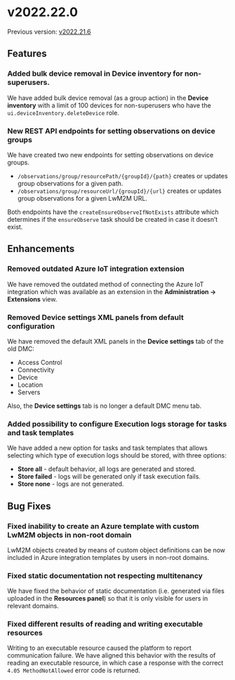 # v2022.22.0

Previous version: [v2022.21.6](v2022.21.6.md)

## Features

### Added bulk device removal in **Device inventory** for non-superusers.
We have added bulk device removal (as a group action) in the **Device inventory** with a limit of 100 devices for non-superusers who have the `ui.deviceInventory.deleteDevice` role.

### New REST API endpoints for setting observations on device groups
We have created two new endpoints for setting observations on device groups.

- `/observations/group/resourcePath/{groupId}/{path}` creates or updates group observations for a given path.
- `/observations/group/resourceUrl/{groupId}/{url}` creates or updates group observations for a given LwM2M URL.

Both endpoints have the `createEnsureObserveIfNotExists` attribute which determines if the `ensureObserve` task should be created in case it doesn’t exist.

## Enhancements

### Removed outdated Azure IoT integration extension
We have removed the outdated method of connecting the Azure IoT integration which was available as an extension in the **Administration -> Extensions** view.

### Removed **Device settings** XML panels from default configuration
We have removed the default XML panels in the **Device settings** tab of the old DMC:

- Access Control
- Connectivity
- Device
- Location
- Servers

Also, the **Device settings** tab is no longer a default DMC menu tab.

### Added possibility to configure **Execution logs** storage for tasks and task templates
We have added a new option for tasks and task templates that allows selecting which type of execution logs should be stored, with three options:

- **Store all** - default behavior, all logs are generated and stored.
- **Store failed** - logs will be generated only if task execution fails.
- **Store none** - logs are not generated.


## Bug Fixes

### Fixed inability to create an Azure template with custom LwM2M objects in non-root domain
LwM2M objects created by means of custom object definitions can be now included in Azure integration templates by users in non-root domains.

### Fixed static documentation not respecting multitenancy
We have fixed the behavior of static documentation (i.e. generated via files uploaded in the **Resources panel**) so that it is only visible for users in relevant domains.

### Fixed different results of reading and writing executable resources
Writing to an executable resource caused the platform to report communication failure. We have aligned this behavior with the results of reading an executable resource, in which case a response with the correct `4.05 MethodNotAllowed` error code is returned.
